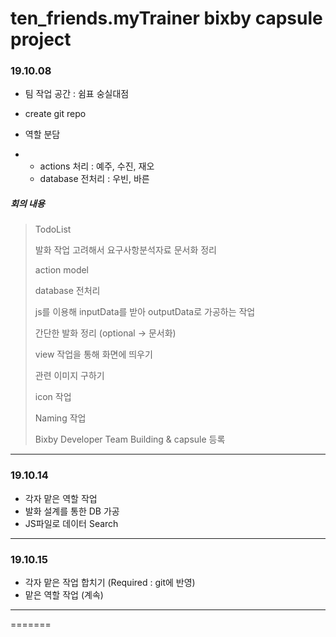# ten_friends.myTrainer bixby capsule project

### 19.10.08

- 팀 작업 공간 : 쉼표 숭실대점
- create git repo

- 역할 분담
- - actions 처리 : 예주, 수진, 재오
  - database 전처리 : 우빈, 바른

##### 회의 내용

> TodoList
>
> 발화 작업 고려해서 요구사항분석자료 문서화 정리
>
> action model
>
> database 전처리
>
> js를 이용해 inputData를 받아 outputData로 가공하는 작업
>
> 간단한 발화 정리 (optional -> 문서화)
>
> view 작업을 통해 화면에 띄우기
>
> 관련 이미지 구하기
>
> icon 작업
>
> Naming 작업
>
> Bixby Developer Team Building & capsule 등록

---

### 19.10.14

- 각자 맡은 역할 작업
- 발화 설계를 통한 DB 가공
- JS파일로 데이터 Search

---

### 19.10.15

- 각자 맡은 작업 합치기 (Required : git에 반영)
- 맡은 역할 작업 (계속)

---
=======
